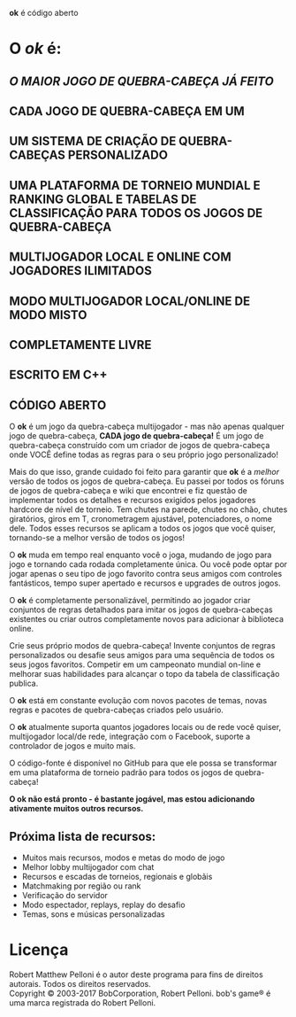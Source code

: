 **ok** é código aberto

# O *ok* é:

## *O MAIOR JOGO DE QUEBRA-CABEÇA JÁ FEITO*

## CADA JOGO DE QUEBRA-CABEÇA EM UM

## UM SISTEMA DE CRIAÇÃO DE QUEBRA-CABEÇAS PERSONALIZADO

## UMA PLATAFORMA DE TORNEIO MUNDIAL E RANKING GLOBAL E TABELAS DE CLASSIFICAÇÃO PARA TODOS OS JOGOS DE QUEBRA-CABEÇA

## MULTIJOGADOR LOCAL E ONLINE COM JOGADORES ILIMITADOS

## MODO MULTIJOGADOR LOCAL/ONLINE DE MODO MISTO

## COMPLETAMENTE LIVRE

## ESCRITO EM C++

## CÓDIGO ABERTO

O **ok** é um jogo da quebra-cabeça multijogador - mas não apenas qualquer jogo de quebra-cabeça, **CADA jogo de quebra-cabeça!** É um jogo de quebra-cabeça construído com um criador de jogos de quebra-cabeça onde VOCÊ define todas as regras para o seu próprio jogo personalizado!

Mais do que isso, grande cuidado foi feito para garantir que **ok** é a *melhor* versão de todos os jogos de quebra-cabeça. Eu passei por todos os fóruns de jogos de quebra-cabeça e wiki que encontrei e fiz questão de implementar todos os detalhes e recursos exigidos pelos jogadores hardcore de nível de torneio. Tem chutes na parede, chutes no chão, chutes giratórios, giros em T, cronometragem ajustável, potenciadores, o nome dele. Todos esses recursos se aplicam a todos os jogos que você quiser, tornando-se a melhor versão de todos os jogos!

O **ok** muda em tempo real enquanto você o joga, mudando de jogo para jogo e tornando cada rodada completamente única. Ou você pode optar por jogar apenas o seu tipo de jogo favorito contra seus amigos com controles fantásticos, tempo super apertado e recursos e upgrades de outros jogos.

O **ok** é completamente personalizável, permitindo ao jogador criar conjuntos de regras detalhados para imitar os jogos de quebra-cabeças existentes ou criar outros completamente novos para adicionar à biblioteca online.

Crie seus próprio modos de quebra-cabeça! Invente conjuntos de regras personalizados ou desafie seus amigos para uma sequência de todos os seus jogos favoritos. Competir em um campeonato mundial on-line e melhorar suas habilidades para alcançar o topo da tabela de classificação publica.

O **ok** está em constante evolução com novos pacotes de temas, novas regras e pacotes de quebra-cabeças criados pelo usuário.

O **ok** atualmente suporta quantos jogadores locais ou de rede você quiser, multijogador local/de rede, integração com o Facebook, suporte a controlador de jogos e muito mais.

O código-fonte é disponível no GitHub para que ele possa se transformar em uma plataforma de torneio padrão para todos os jogos de quebra-cabeça!

**O ok não está pronto - é bastante jogável, mas estou adicionando ativamente muitos outros recursos.**

## Próxima lista de recursos:
* Muitos mais recursos, modos e metas do modo de jogo
* Melhor lobby multijogador com chat
* Recursos e escadas de torneios, regionais e globãis
* Matchmaking por região ou rank
* Verificação do servidor
* Modo espectador, replays, replay do desafio
* Temas, sons e músicas personalizadas

# Licença
Robert Matthew Pelloni é o autor deste programa para fins de direitos autorais. Todos os direitos reservados.<br />
Copyright © 2003-2017 BobCorporation, Robert Pelloni. bob's game® é uma marca registrada do Robert Pelloni.
